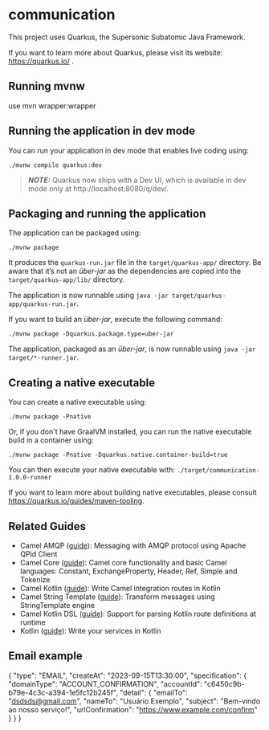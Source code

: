 # communication

This project uses Quarkus, the Supersonic Subatomic Java Framework.

If you want to learn more about Quarkus, please visit its website: https://quarkus.io/ .

## Running mvnw
use mvn wrapper:wrapper

## Running the application in dev mode

You can run your application in dev mode that enables live coding using:
```shell script
./mvnw compile quarkus:dev
```

> **_NOTE:_**  Quarkus now ships with a Dev UI, which is available in dev mode only at http://localhost:8080/q/dev/.

## Packaging and running the application

The application can be packaged using:
```shell script
./mvnw package
```
It produces the `quarkus-run.jar` file in the `target/quarkus-app/` directory.
Be aware that it’s not an _über-jar_ as the dependencies are copied into the `target/quarkus-app/lib/` directory.

The application is now runnable using `java -jar target/quarkus-app/quarkus-run.jar`.

If you want to build an _über-jar_, execute the following command:
```shell script
./mvnw package -Dquarkus.package.type=uber-jar
```

The application, packaged as an _über-jar_, is now runnable using `java -jar target/*-runner.jar`.

## Creating a native executable

You can create a native executable using: 
```shell script
./mvnw package -Pnative
```

Or, if you don't have GraalVM installed, you can run the native executable build in a container using: 
```shell script
./mvnw package -Pnative -Dquarkus.native.container-build=true
```

You can then execute your native executable with: `./target/communication-1.0.0-runner`

If you want to learn more about building native executables, please consult https://quarkus.io/guides/maven-tooling.

## Related Guides

- Camel AMQP ([guide](https://camel.apache.org/camel-quarkus/latest/reference/extensions/amqp.html)): Messaging with AMQP protocol using Apache QPid Client
- Camel Core ([guide](https://camel.apache.org/camel-quarkus/latest/reference/extensions/core.html)): Camel core functionality and basic Camel languages: Constant, ExchangeProperty, Header, Ref, Simple and Tokenize
- Camel Kotlin ([guide](https://camel.apache.org/camel-quarkus/latest/reference/extensions/kotlin.html)): Write Camel integration routes in Kotlin
- Camel String Template ([guide](https://camel.apache.org/camel-quarkus/latest/reference/extensions/stringtemplate.html)): Transform messages using StringTemplate engine
- Camel Kotlin DSL ([guide](https://camel.apache.org/camel-quarkus/latest/reference/extensions/kotlin-dsl.html)): Support for parsing Kotlin route definitions at runtime
- Kotlin ([guide](https://quarkus.io/guides/kotlin)): Write your services in Kotlin


## Email example

{
    "type": "EMAIL",
    "createAt": "2023-09-15T13:30:00",
    "specification": {
        "domainType": "ACCOUNT_CONFIRMATION",
        "accountId": "c6450c9b-b79e-4c3c-a394-1e5fc12b245f",
        "detail": {
            "emailTo": "dsdsds@gmail.com",
            "nameTo": "Usuário Exemplo",
            "subject": "Bem-vindo ao nosso serviço!",
            "urlConfirmation": "https://www.example.com/confirm"
        }
    }
}
